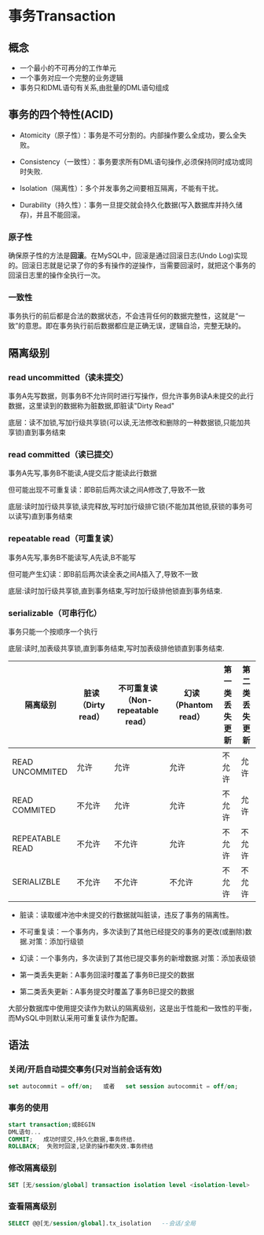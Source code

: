 # 事务Transaction

## 概念

- 一个最小的不可再分的工作单元
- 一个事务对应一个完整的业务逻辑
- 事务只和DML语句有关系,由批量的DML语句组成

## 事务的四个特性(ACID)

- Atomicity（原子性）：事务是不可分割的。内部操作要么全成功，要么全失败。

- Consistency（一致性）：事务要求所有DML语句操作,必须保持同时成功或同时失败. 

- Isolation（隔离性）：多个并发事务之间要相互隔离，不能有干扰。

- Durability（持久性）：事务一旦提交就会持久化数据(写入数据库并持久储存)，并且不能回滚。

### 原子性

确保原子性的方法是**回滚**。在MySQL中，回滚是通过回滚日志(Undo Log)实现的。回滚日志就是记录了你的多有操作的逆操作，当需要回滚时，就把这个事务的回滚日志里的操作全执行一次。

### 一致性

事务执行的前后都是合法的数据状态，不会违背任何的数据完整性，这就是“一致”的意思。即在事务执行前后数据都应是正确无误，逻辑自洽，完整无缺的。

## 隔离级别

### read uncommitted（读未提交）

 事务A先写数据，则事务B不允许同时进行写操作，但允许事务B读A未提交的此行数据，这里读到的数据称为脏数据,即脏读"Dirty Read"

底层：读不加锁,写加行级共享锁(可以读,无法修改和删除的一种数据锁,只能加共享锁)直到事务结束

### read committed（读已提交）

事务A先写,事务B不能读,A提交后才能读此行数据

但可能出现不可重复读：即B前后两次读之间A修改了,导致不一致

底层:读时加行级共享锁,读完释放,写时加行级排它锁(不能加其他锁,获锁的事务可以读写)直到事务结束

### repeatable read（可重复读）

事务A先写,事务B不能读写,A先读,B不能写

但可能产生幻读：即B前后两次读全表之间A插入了,导致不一致

底层:读时加行级共享锁,直到事务结束,写时加行级排他锁直到事务结束.

### serializable（可串行化）

事务只能一个按顺序一个执行

底层:读时,加表级共享锁,直到事务结束,写时加表级排他锁直到事务结束.

 

| 隔离级别        | 脏读（Dirty   read） | 不可重复读（Non-repeatable   read） | 幻读（Phantom   read） | 第一类丢失更新 | 第二类丢失更新 |
| --------------- | -------------------- | ----------------------------------- | ---------------------- | -------------- | -------------- |
| READ UNCOMMITED | 允许                 | 允许                                | 允许                   | 不允许         | 允许           |
| READ COMMITED   | 不允许               | 允许                                | 允许                   | 不允许         | 允许           |
| REPEATABLE READ | 不允许               | 不允许                              | 允许                   | 不允许         | 不允许         |
| SERIALIZBLE     | 不允许               | 不允许                              | 不允许                 | 不允许         | 不允许         |

- 脏读：读取缓冲池中未提交的行数据就叫脏读，违反了事务的隔离性。

- 不可重复读：一个事务内，多次读到了其他已经提交的事务的更改(或删除)数据.对策：添加行级锁

- 幻读：一个事务内，多次读到了其他已提交事务的新增数据.对策：添加表级锁

- 第一类丢失更新：A事务回滚时覆盖了事务B已提交的数据

- 第二类丢失更新：A事务提交时覆盖了事务B已提交的数据


大部分数据库中使用提交读作为默认的隔离级别，这是出于性能和一致性的平衡，而MySQL中则默认采用可重复读作为配置。

## 语法

### 关闭/开启自动提交事务(只对当前会话有效)

```sql
set autocommit = off/on;   或者   set session autocommit = off/on;
```

### 事务的使用

```sql
start transaction;或BEGIN
DML语句...
COMMIT;   成功时提交,持久化数据,事务终结.
ROLLBACK;  失败时回滚,记录的操作都失效.事务终结
```

### 修改隔离级别

```sql
SET [无/session/global] transaction isolation level <isolation-level>
```

### 查看隔离级别

```sql
SELECT @@[无/session/global].tx_isolation   --会话/全局
```

